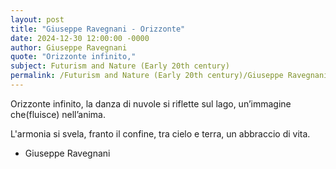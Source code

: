 ```yaml
---
layout: post
title: "Giuseppe Ravegnani - Orizzonte"
date: 2024-12-30 12:00:00 -0000
author: Giuseppe Ravegnani
quote: "Orizzonte infinito,"
subject: Futurism and Nature (Early 20th century)
permalink: /Futurism and Nature (Early 20th century)/Giuseppe Ravegnani/Giuseppe Ravegnani - Orizzonte
---
```


Orizzonte infinito,
   la danza di nuvole
   si riflette sul lago,
   un’immagine che(fluisce)
   nell’anima.

L'armonia si svela,
   franto il confine,
   tra cielo e terra,
   un abbraccio di vita.

- Giuseppe Ravegnani
